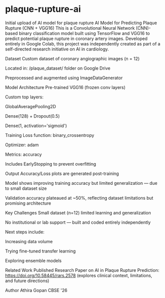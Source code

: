 # plaque-rupture-ai
Initial upload of AI model for plaque rupture
AI Model for Predicting Plaque Rupture (CNN + VGG16)
This is a Convolutional Neural Network (CNN)-based binary classification model built using TensorFlow and VGG16 to predict potential plaque rupture in coronary artery images.
Developed entirely in Google Colab, this project was independently created as part of a self-directed research initiative on AI in cardiology.

 Dataset
Custom dataset of coronary angiographic images (n = 12)

Located in: /plaque_dataset/ folder on Google Drive

Preprocessed and augmented using ImageDataGenerator

Model Architecture
Pre-trained VGG16 (frozen conv layers)

Custom top layers:

GlobalAveragePooling2D

Dense(128) + Dropout(0.5)

Dense(1, activation='sigmoid')

 Training
Loss function: binary_crossentropy

Optimizer: adam

Metrics: accuracy

Includes EarlyStopping to prevent overfitting

Output
Accuracy/Loss plots are generated post-training

Model shows improving training accuracy but limited generalization — due to small dataset size

Validation accuracy plateaued at ~50%, reflecting dataset limitations but promising architecture

 Key Challenges
Small dataset (n=12) limited learning and generalization

No institutional or lab support — built and coded entirely independently

Next steps include:

Increasing data volume

Trying fine-tuned transfer learning

Exploring ensemble models

 Related Work
 Published Research Paper on AI in Plaque Rupture Prediction: https://doi.org/10.58445/rars.2578 
(explores clinical context, limitations, and future directions)

 Author
Athira Gopan
CBSE '26
